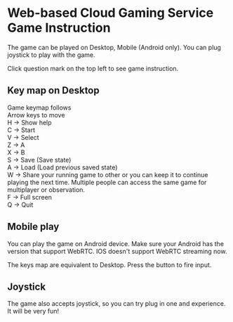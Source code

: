 # Web-based Cloud Gaming Service Game Instruction

The game can be played on Desktop, Mobile (Android only). You can plug joystick to play with the game.  

Click question mark on the top left to see game instruction.  

## Key map on Desktop
Game keymap follows  
Arrow keys to move  
H -> Show help  
C -> Start  
V -> Select  
Z -> A  
X -> B  
S -> Save (Save state)  
A -> Load (Load previous saved state)  
W -> Share your running game to other or you can keep it to continue playing the next time. Multiple people can access the same game for multiplayer or observation.  
F -> Full screen  
Q -> Quit  

## Mobile play
You can play the game on Android device. Make sure your Android has the version that support WebRTC. IOS doesn't support WebRTC streaming now.  

The keys map are equivalent to Desktop. Press the button to fire input.  

## Joystick
The game also accepts joystick, so you can try plug in one and experience. It will be very fun!

